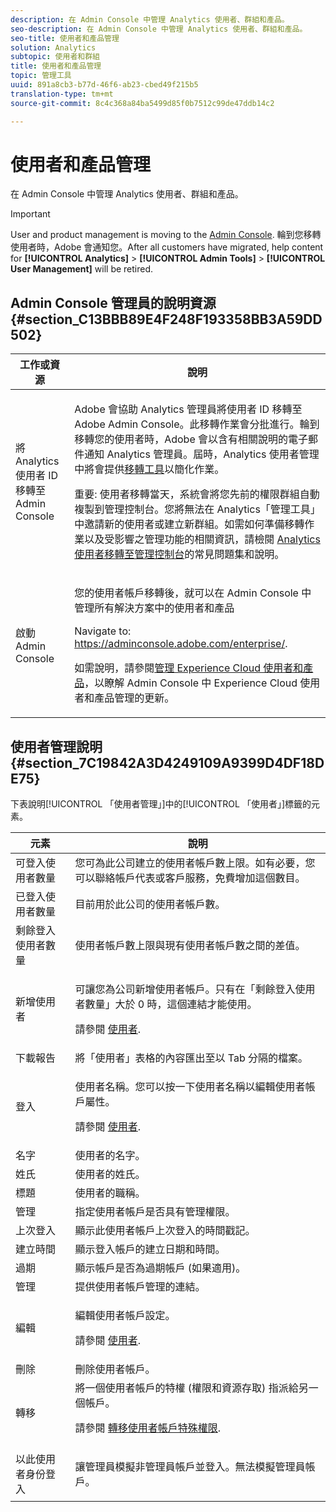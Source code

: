 ```yaml
---
description: 在 Admin Console 中管理 Analytics 使用者、群組和產品。
seo-description: 在 Admin Console 中管理 Analytics 使用者、群組和產品。
seo-title: 使用者和產品管理
solution: Analytics
subtopic: 使用者和群組
title: 使用者和產品管理
topic: 管理工具
uuid: 891a8cb3-b77d-46f6-ab23-cbed49f215b5
translation-type: tm+mt
source-git-commit: 8c4c368a84ba5499d85f0b7512c99de47ddb14c2

---
```



# 使用者和產品管理

在 Admin Console 中管理 Analytics 使用者、群組和產品。

>[!IMPORTANT]
>
>User and product management is moving to the [Admin Console](https://helpx.adobe.com/enterprise/using/admin-console.html). 輪到您移轉使用者時，Adobe 會通知您。After all customers have migrated, help content for **[!UICONTROL Analytics]** &gt; **[!UICONTROL Admin Tools]** &gt; **[!UICONTROL User Management]** will be retired.

## Admin Console 管理員的說明資源 {#section_C13BBB89E4F248F193358BB3A59DD502}

<table id="table_9263797773A749628E12BB3C1EBE620B"> 
 <thead> 
  <tr> 
   <th colname="col1" class="entry"> 工作或資源 </th> 
   <th colname="col2" class="entry"> 說明 </th> 
  </tr>
 </thead>
 <tbody> 
  <tr> 
   <td colname="col1"> <p>將 Analytics 使用者 ID 移轉至 Admin Console </p> </td> 
   <td colname="col2"> <p> Adobe 會協助 Analytics 管理員將使用者 ID 移轉至 Adobe Admin Console。此移轉作業會分批進行。輪到移轉您的使用者時，Adobe 會以含有相關說明的電子郵件通知 Analytics 管理員。屆時，Analytics 使用者管理中將會提供<a href="https://marketing.adobe.com/resources/help/en_US/experience-cloud/admin-console/analytics-migration/t_migrate-users.html">移轉工具</a>以簡化作業。 </p> <p>重要: 使用者移轉當天，系統會將您先前的權限群組自動複製到管理控制台。您將無法在 Analytics「管理工具」中邀請新的使用者或建立新群組。如需如何準備移轉作業以及受影響之管理功能的相關資訊，請檢閱 <a href="https://marketing.adobe.com/resources/help/en_US/experience-cloud/admin-console/analytics-migration/">Analytics 使用者移轉至管理控制台</a>的常見問題集和說明。 </p> </td> 
  </tr> 
  <tr> 
   <td colname="col1"> <p>啟動 Admin Console </p> </td> 
   <td colname="col2"> <p>您的使用者帳戶移轉後，就可以在 Admin Console 中管理所有解決方案中的使用者和產品 </p> <p>Navigate to: <a href="https://adminconsole.adobe.com/enterprise/#"> https://adminconsole.adobe.com/enterprise/</a>. </p> <p>如需說明，請參閱<a href="https://marketing.adobe.com/resources/help/en_US/mcloud/admin_getting_started.html">管理 Experience Cloud 使用者和產品</a>，以瞭解 Admin Console 中 Experience Cloud 使用者和產品管理的更新。 </p> </td> 
  </tr> 
 </tbody> 
</table>

## 使用者管理說明 {#section_7C19842A3D4249109A9399D4DF18DE75}

下表說明[!UICONTROL 「使用者管理」]中的[!UICONTROL 「使用者」]標籤的元素。

<table id="table_6F81D1095EB945D8995FF971B65BA52A"> 
 <thead> 
  <tr> 
   <th colname="col1" class="entry"> 元素 </th> 
   <th colname="col2" class="entry"> 說明 </th> 
  </tr> 
 </thead>
 <tbody> 
  <tr> 
   <td colname="col1"> <span class="wintitle"> 可登入使用者數量</span> </td> 
   <td colname="col2"> 您可為此公司建立的使用者帳戶數上限。如有必要，您可以聯絡帳戶代表或客戶服務，免費增加這個數目。 </td> 
  </tr> 
  <tr> 
   <td colname="col1"> <span class="wintitle"> 已登入使用者數量</span> </td> 
   <td colname="col2"> 目前用於此公司的使用者帳戶數。 </td> 
  </tr> 
  <tr> 
   <td colname="col1"> <span class="wintitle"> 剩餘登入使用者數量</span> </td> 
   <td colname="col2"> 使用者帳戶數上限與現有使用者帳戶數之間的差值。 </td> 
  </tr> 
  <tr> 
   <td colname="col1"> <span class="wintitle"> 新增使用者</span> </td> 
   <td colname="col2"> <p>可讓您為公司新增使用者帳戶。只有在「剩餘登入使用者數量」大於 0 時，這個連結才能使用。 </p> <p>請參閱 <a href="/help/admin/user-management2/c-user-management/users.md"> 使用者</a>. </p> </td> 
  </tr> 
  <tr> 
   <td colname="col1"> <span class="wintitle"> 下載報告</span> </td> 
   <td colname="col2">將<span class="wintitle">「使用者」</span>表格的內容匯出至以 Tab 分隔的檔案。 </td> 
  </tr> 
  <tr> 
   <td colname="col1"> <span class="wintitle"> 登入</span> </td> 
   <td colname="col2"> <p>使用者名稱。您可以按一下使用者名稱以編輯使用者帳戶屬性。 </p> <p>請參閱 <a href="/help/admin/user-management2/c-user-management/users.md"> 使用者</a>. </p> </td> 
  </tr> 
  <tr> 
   <td colname="col1"> <span class="wintitle"> 名字</span> </td> 
   <td colname="col2"> 使用者的名字。 </td> 
  </tr> 
  <tr> 
   <td colname="col1"> <span class="wintitle"> 姓氏</span> </td> 
   <td colname="col2"> 使用者的姓氏。 </td> 
  </tr> 
  <tr> 
   <td colname="col1"> <span class="wintitle"> 標題</span> </td> 
   <td colname="col2"> 使用者的職稱。 </td> 
  </tr> 
  <tr> 
   <td colname="col1"> <span class="wintitle"> 管理</span> </td> 
   <td colname="col2"> 指定使用者帳戶是否具有管理權限。 </td> 
  </tr> 
  <tr> 
   <td colname="col1"> <span class="wintitle"> 上次登入</span> </td> 
   <td colname="col2"> 顯示此使用者帳戶上次登入的時間戳記。 </td> 
  </tr> 
  <tr> 
   <td colname="col1"><span class="wintitle"> 建立時間</span> </td> 
   <td colname="col2"> 顯示登入帳戶的建立日期和時間。 </td> 
  </tr> 
  <tr> 
   <td colname="col1"> <span class="wintitle"> 過期</span> </td> 
   <td colname="col2"> 顯示帳戶是否為過期帳戶 (如果適用)。 </td> 
  </tr> 
  <tr> 
   <td colname="col1"> <span class="wintitle"> 管理</span> </td> 
   <td colname="col2"> 提供使用者帳戶管理的連結。 </td> 
  </tr> 
  <tr> 
   <td colname="col1"> <span class="wintitle"> 編輯</span> </td> 
   <td colname="col2"> <p>編輯使用者帳戶設定。 </p> <p>請參閱 <a href="/help/admin/user-management2/c-user-management/users.md"> 使用者</a>. </p> </td> 
  </tr> 
  <tr> 
   <td colname="col1"> <span class="wintitle"> 刪除</span> </td> 
   <td colname="col2"> 刪除使用者帳戶。 </td> 
  </tr> 
  <tr> 
   <td colname="col1"> <span class="wintitle"> 轉移</span> </td> 
   <td colname="col2">將一個使用者帳戶的特權 (權限和資源存取) 指派給另一個帳戶。 <p>請參閱 <a href="/help/admin/user-management2/c-user-management/t-transfer-user-accout-privileges.md"> 轉移使用者帳戶特殊權限</a>. </p> </td> 
  </tr> 
  <tr> 
   <td colname="col1"><span class="wintitle"> 以此使用者身份登入</span> </td> 
   <td colname="col2"> <p>讓管理員模擬非管理員帳戶並登入。無法模擬管理員帳戶。 </p> </td> 
  </tr> 
 </tbody> 
</table>

